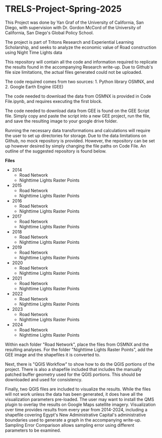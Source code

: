 # TRELS-Project-Spring-2025

This Project was done by Yan Graf of the University of California, San Diego, with supervision with Dr. Gordon McCord of the University of California, San Diego's Global Policy School. 

The project is part of Tritons Research and Experiential Learning Scholarship, and seeks to analyze the economic value of Road construction using Night Time Lights data

This repository will contain all the code and information required to replicate the results found in the accompanying Research write-up. Due to Github's file size limitations, the actual files generated could not be uploaded.

The code required comes from two sources: 1. Python library OSMNX, and 2. Google Earth Engine (GEE) 

The code needed to download the data from OSMNX is provided in Code File.ipynb, and requires executing the first block. 

The code needed to download data from GEE is found on the GEE Script file. Simply copy and paste the script into a new GEE project, run the file, and save the resulting image to your google drive folder.

Running the necessary data transformations and calculations will require the user to set up directories for storage. Due to the data limitations on Github, no mock repository is provided. However, the repository can be set up however desired by simply changing the file paths on Code File. An outline of the suggested repository is found below.

**Files**
 - 2014
   - Road Network
   - Nighttime Lights Raster Points
 - 2015
   - Road Network
   - Nighttime Lights Raster Points
 - 2016
   - Road Network
   - Nighttime Lights Raster Points
 - 2017
   - Road Network
   - Nighttime Lights Raster Points
 - 2018
   - Road Network
   - Nighttime Lights Raster Points
 - 2019
   - Road Network
   - Nighttime Lights Raster Points
 - 2020
   - Road Network
   - Nighttime Lights Raster Points
 - 2021
   - Road Network
   - Nighttime Lights Raster Points
 - 2022
   - Road Network
   - Nighttime Lights Raster Points
 - 2023
   - Road Network
   - Nighttime Lights Raster Points
 - 2024
   - Road Network
   - Nighttime Lights Raster Points

Within each folder "Road Network", place the files from OSMNX and the resulting analyses. For the folder "Nighttime Lights Raster Points", add the GEE image and the shapefiles it is converted to. 

Next, there is "QGIS Workflow" to show how to do the QGIS portions of the project. There is also a shapefile included that includes the manually patched buffer geometry used for the QGIS portions. This should be downloaded and used for consistency. 

Finally, two QGIS files are included to visualize the results. While the files will not work unless the data has been generated, it does have all the visualization parameters pre-loaded. The user may want to install the QMS plugin to overlay the results on Google Maps satellite imagery. Visualization over time provides results from every year from 2014-2024, including a shapefile covering Egypt's New Administrative Capital's administrative boundaries used to generate a graph in the accompanying write-up. Sampling Error Comparison allows sampling error using different parameters to be examined. 
